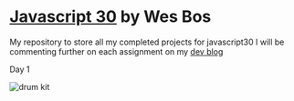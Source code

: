 # [Javascript 30](https://javascript30.com/) by Wes Bos

My repository to store all my completed projects for javascript30
I will be commenting further on each assignment on my [dev blog](https://punkty.github.com/devBlog)

Day 1

![drum kit](https://github.com/punkty/javascript30/thumbs/day1.png)